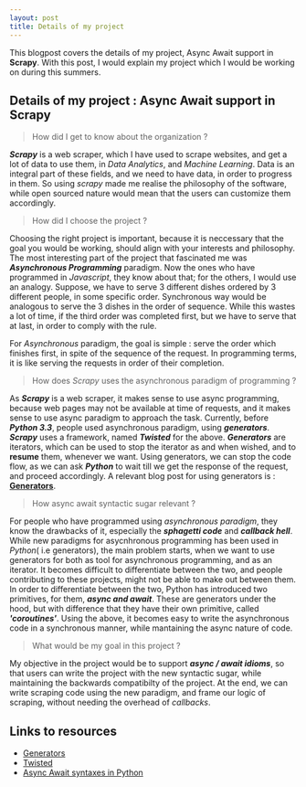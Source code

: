 ```yaml
---
layout: post
title: Details of my project
---
```


This blogpost covers the details of my project, Async Await support in **Scrapy**. With this post, I would explain my project which I would be working on during this summers.

## Details of my project : Async Await support in Scrapy



> How did I get to know about the organization ?

_**Scrapy**_ is a web scraper, which I have used to scrape websites, and get a lot of data to use them, in _Data Analytics_, and _Machine Learning_. Data is an integral part of these fields, and we need to have data, in order to progress in them. So using _scrapy_ made me realise the philosophy of the software, while open sourced nature would mean that the users can customize them accordingly.

> How did I choose the project ?

Choosing the right project is important, because it is neccessary that the goal you would be working, should align with your interests and philosophy. The most interesting part of the project that fascinated me was _**Asynchronous Programming**_ paradigm. Now the ones who have programmed in _Javascript_, they know about that; for the others, I would use an analogy.
Suppose, we have to serve 3 different dishes ordered by 3 different people, in some specific order. Synchronous way would be analogous to serve the 3 dishes in the order of sequence. While this wastes a lot of time, if the third order was completed first, but we have to serve that at last, in order to comply with the rule.

For _Asynchronous_ paradigm, the goal is simple : serve the order which finishes first, in spite of the sequence of the request. In programming terms, it is like serving the requests in order of their completion.

> How does _Scrapy_ uses the asynchronous paradigm of programming ?
 
As _**Scrapy**_ is a web scraper, it makes sense to use async programming, because web pages may not be available at time of requests, and it makes sense to use async paradigm to approach the task.
Currently, before _**Python 3.3**_, people used asynchronous paradigm, using _**generators**_. _**Scrapy**_ uses a framework, named _**Twisted**_ for the above. _**Generators**_ are iterators, which can be used to stop the iterator as and when wished, and to **resume** them, whenever we want.
Using generators, we can stop the code flow, as we can ask _**Python**_ to wait till we get the response of the request, and proceed accordingly. A relevant blog post for using generators is : **[Generators](https://jeffknupp.com/blog/2013/04/07/improve-your-python-yield-and-generators-explained/)**.

> How async await syntactic sugar relevant ?

For people who have programmed using _asynchronous paradigm_, they know the drawbacks of it, especially the _**sphagetti code**_ and _**callback hell**_. While new paradigms for asycnhronous programming has been used in _Python_( i.e generators), the main problem starts, when we want to use generators for both as tool for asynchronous programming, and as an iterator. It becomes difficult to differentiate between the two, and people contributing to these projects, might not be able to make out between them.
In order to differentiate between the two, Python has introduced two primitives, for them, _**async and await**_. These are generators under the hood, but with difference that they have their own primitive, called _**'coroutines'**_. Using the above, it becomes easy to write the asynchronous code in a synchronous manner, while mantaining the async nature of code.

> What would be my goal in this project ?
 
My objective in the project would be to support _**async / await idioms**_, so that users can write the project with the new syntactic sugar, while maintaining the backwards compatibilty of the project. At the end, we can write scraping code using the new paradigm, and frame our logic of scraping, without needing the overhead of _callbacks_.

## Links to resources
* [Generators](https://jeffknupp.com/blog/2013/04/07/improve-your-python-yield-and-generators-explained/)
* [Twisted](https://twisted.readthedocs.io)
* [Async Await syntaxes in Python](https://www.python.org/dev/peps/pep-0492/)